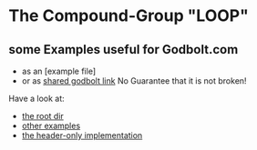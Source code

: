 # The Compound-Group "LOOP" #

## some Examples useful for Godbolt.com   ##
 - as an [example file]
 - or as [shared godbolt link](https://godbolt.org/#z:OYLghAFBqd5QCxAYwPYBMCmBRdBLAF1QCcAaPECAM1QDsCBlZAQwBtMQBGAFlJvoCqAZ0wAFAB4gA5AAYppAFZdSrZrVDIApACYAQjt2kR7ZATx1KmWugDCqVgFcAtrRDaAnKSvoAMnlqYAHLOAEaYxCAA7NqkAA6oQoTmtHaOLiAAHHEJSXR%2BAcFOYRHRRpgmZnQMBMzEBKnOrh5lFcnVtQT5QaHhUTFCNXUN6VkDHV2FxX0AlEaoDsTIHFIA9CsA1AQIeELrCJjMWMTrdKwAnutUeOzrO5v7t06x7E5WNZW0J1T3mOs62jYAPIAWVEgIEgQAIgBaADiACVwaJ1j5AYDRJoZABBTFYtbrWLEcKYACODh2hEwuzWa1x%2BOQsVi0KczGQxFQmw5wCs4WYBF%2BanWDloeDJvwAkpDcToAMx4KjWTDfGyiUTArE2REAfQh4oAigJsFrJdLtDKsFcAusVWqNdrdQajZKINNrar1ZrATrAvrDVrZbLJf6zbKfOLAtgA2atVqwxGY1GZTGgRCACrYeEJ7Gy7zy6XY%2BmM5ms9mc9ZoYUEIWxADutXQu2o7Kc6xkZdoIWIgKo8MwsUwZg%2BQmhnGmpvNSv8vxtHu1gVT4uB2AYOtEEAIZ37pHWADdaoFmK9t0TYkJtwA6S%2Bu9Y3293%2B8P%2B%2BaACsNlxN5ox3Xm9%2Be%2BIB9eP4ZUhVtNBlXRd33Q9fjAmx1hPIQwIgv8AMwAwDG3RMYwANSxLUsXhWEVy1MdswLDYGSZFk2Q5Ihy3meh1nQVAa1oOtiAbdYm1QFsOy7Hs%2BwHXJaGHTgyxkUicTNC0pzdW1PS1edF2XLVIUBAB1QIIH8LBxFTH9tx0zBxGwqCj3WPju17ftB2SM91kvc9rz%2BV930uEguKMvSf1uRUTLMmDgIszsrME2y6EQ8DfN00z/2g6FoSA7BQKix8bxfN9sUfHC8IIoiY0k8d5SYycAnQdYYwZRwhGeBxqRpBrGqa5qWtaukKMZdZqNLOi6t%2BDd%2By%2BSDiFoaD1jUcqiScVAd1%2BNARIIIraGQRwsCAmwBswLUCGIZhCEiyNs2k0rp3dO0vUhbAbB8VMAE1RGwCA/1G15nLS96Ps%2Bu8MrczaXt%2BAZ0BAEAppmrb5oGWCsBWzantqf6xxlbBgc2/MpJlcoRDR/FmF2f4320bRyzUWhUCrLB%2BVMH5Nh81BvmYYb/tIdr7juFhPnYQ4y0JVAQheXYa0IBAhREvBgDKxnoIgIRJPxaEwOSxJxcwdAVmFJWyoonjYlqHY6HHGSrRnc7VKum77se57oNdfxFrI9HcyobGNmYRlznWYA8Fmz5NrLVhUFQJkvOGvBmD5tCjonS1%2Bp/dAtX9wPtL8/St2C/jrKEocLyvL7c/S1ysrk2cvSUpcVwENcvJTzBt2NhSHT9Z1ZjT0KbOE%2BzHx%2Bwu86fENoy1XD8MI4jCvI9YE9idY%2BdQZAAGtoTGflXkYyyBLbodoTMV5EMjw3fgniBV4z8KROzpye4v3Ou6xG867nBcy9XCA74us27oew%2BQrXzO7Oby/voLjff%2Bt8zr1x9I6Y0kIXTbiPmFdumE%2B5JgHrlYeBVnbjwDpPaec8F7vEwMvKssD152U3ngbe6xBZbGisZaEf5Q7h3opWfwwAWYOFrPWHe6M94WWgnHCeWo2FJxigFGBX9j7wIcjnYBLlMpAJfopB%2BKkK7P1AdqS61136PSIT/CKzcvKxVQtuTugDpEt2/ifeyWFkFD3yiRdBE8p7%2BxwYvfBbwzHiI3lvKkFChbUPELQ3WYcbgVnoMwlmzFWLsQbAbE6PDXh8MwVqCJtAhHGQMdBUR6c4FZ0keff%2B18QHyXvspFcalNIqKKa/DRFtP5ZOIbowyfl0nmSfCY0x7jsl2QQTKWUOUbEj2dptC0IsNYq3LAgWo6xxR%2BSQriIZSoRliwlkIBAJAqzTN0rM%2B2O5UB4HKiyHaeBxBahEAQLUNZ46YIgMxBwDCABUBBgAE)
    No Guarantee that it is not broken!

Have a look at:
- [the root dir](https://github.com/F-Haferkorn/ogis-modern-cxx-future-cpp)
- [other examples](../ogis-cpp-loop.examples)
- [the header-only implementation](../ogis-cpp-loop/include)

